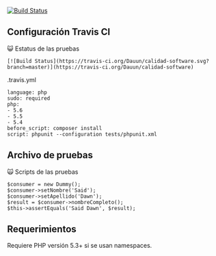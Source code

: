 [![Build Status](https://travis-ci.org/Dauun/calidad-software.svg?branch=master)](https://travis-ci.org/Dauun/calidad-software)

Configuración Travis CI
-----
:smiley_cat: Estatus de las pruebas

    [![Build Status](https://travis-ci.org/Dauun/calidad-software.svg?branch=master)](https://travis-ci.org/Dauun/calidad-software)

.travis.yml

    language: php
    sudo: required
    php:
    - 5.6
    - 5.5
    - 5.4
    before_script: composer install
    script: phpunit --configuration tests/phpunit.xml
    
Archivo de pruebas
------------
:scream_cat: Scripts de las pruebas

    $consumer = new Dummy();
    $consumer->setNombre('Said');
    $consumer->setApellido('Dawn');
    $result = $consumer->nombreCompleto();
    $this->assertEquals('Said Dawn', $result);

Requerimientos
------------

Requiere PHP versión 5.3+ si se usan namespaces.
